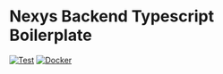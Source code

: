 # Nexys Backend Typescript Boilerplate

[![Test](https://github.com/nexys-system/server-boilerplate/actions/workflows/test.yml/badge.svg)](https://github.com/nexys-system/server-boilerplate/actions/workflows/test.yml)
[![Docker](https://github.com/nexys-system/server-boilerplate/actions/workflows/publish.yml/badge.svg)](https://github.com/nexys-system/server-boilerplate/actions/workflows/publish.yml)

